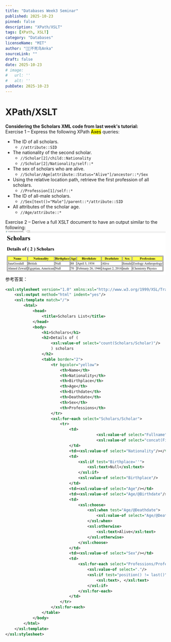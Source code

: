 ```yaml
---
title: "Databases Week3 Seminar"
published: 2025-10-23
pinned: false
description: "XPath/XSLT"
tags: [XPath, XSLT]
category: "Databases"
licenseName: "MIT"
author: "🐦‍🔥不死鸟Anka"
sourceLink: ""
draft: false
date: 2025-10-23
# image:
#   url: ''
#   alt: ''
pubDate: 2025-10-23
---
```


# XPath/XSLT
**Considering the Scholars XML code from last week's tutorial:**  
Exercise 1 – Express the following XPath <mark>Axes</mark> queries:
- The ID of all scholars.
    - `//attribute::SID`
- The nationality of the second scholar.
    - `//Scholar[2]/child::Nationality`
    -  `//Scholar[2]/Nationality/self::*`
- The sex of scholars who are alive.
    - `//Scholar/Age[attribute::Status="Alive"]/ancestor::*/Sex`
- Using the relative location path, retrieve the first profession of all scholars.
    - `//Profession[1]/self::*`
- The ID of all-male scholars.
    - `//Sex[text()="Male"]/parent::*/attribute::SID`
- All attributes of the scholar age.
    - `//Age/attribute::*`

Exercise 2 – Derive a full XSLT document to have an output similar to the following:
![](Pasted_image_20251021192535.png)
参考答案：
```xml
<xsl:stylesheet version="1.0" xmlns:xsl="http://www.w3.org/1999/XSL/Transform">  
    <xsl:output method="html" indent="yes"/>  
    <xsl:template match="/">  
        <html>  
            <head>  
                <title>Scholars List</title>  
            </head>  
            <body>  
                <h1>Scholars</h1>  
                <h2>Details of (  
                    <xsl:value-of select="count(Scholars/Scholar)"/>  
                    ) scholars  
                </h2>  
                <table border="2">  
                    <tr bgcolor="yellow">  
                        <th>Name</th>  
                        <th>Nationality</th>  
                        <th>Birthplace</th>  
                        <th>Age</th>  
                        <th>Birthdate</th>  
                        <th>Deathdate</th>  
                        <th>Sex</th>  
                        <th>Professions</th>  
                    </tr>  
                    <xsl:for-each select="Scholars/Scholar">  
                        <tr>  
                            <td>  
                                        <xsl:value-of select="Fullname"/>  
                                        <xsl:value-of select="concat(Firstname, ' ', Lastname)"/>  
                            </td>  
                            <td><xsl:value-of select="Nationality"/></td>  
                            <td>  
                                <xsl:if test="Birthplace=''">  
                                    <xsl:text>Null</xsl:text>  
                                </xsl:if>  
                                <xsl:value-of select="Birthplace"/>  
                            </td>  
                            <td><xsl:value-of select="Age"/></td>  
                            <td><xsl:value-of select="Age/@Birthdate"/></td>  
                            <td>  
                                <xsl:choose>  
                                    <xsl:when test="Age/@Deathdate">  
                                        <xsl:value-of select="Age/@Deathdate"/>  
                                    </xsl:when>  
                                    <xsl:otherwise>  
                                        <xsl:text>Alive</xsl:text>  
                                    </xsl:otherwise>  
                                </xsl:choose>  
                            </td>  
                            <td><xsl:value-of select="Sex"/></td>  
                            <td>  
                                <xsl:for-each select="Professions/Profession">  
                                    <xsl:value-of select="."/>  
                                    <xsl:if test="position() != last()">  
                                        <xsl:text>, </xsl:text>  
                                    </xsl:if>  
                                </xsl:for-each>  
                            </td>  
                        </tr>  
                    </xsl:for-each>  
                </table>  
            </body>  
        </html>  
    </xsl:template>  
</xsl:stylesheet>
```
